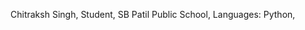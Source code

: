 Chitraksh Singh, Student, SB Patil Public School,
Languages: Python,

<!---
Chitraksh-Git/Chitraksh-Git is a ✨ special ✨ repository because its `README.md` (this file) appears on your GitHub profile.
You can click the Preview link to take a look at your changes.
--->
